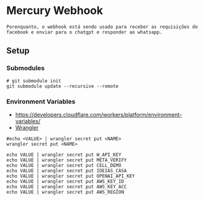 # Mercury Webhook

```textmate
Porenquanto, o webhook está sendo usado para receber as requisições do facebook e enviar para o chatgpt e responder ao whatsapp.
```

## Setup

### Submodules

```shell
# git submodule init
git submodule update --recursive --remote
```

### Environment Variables

- https://developers.cloudflare.com/workers/platform/environment-variables/
- [Wrangler](wrangler.toml)

```shell
#echo <VALUE> | wrangler secret put <NAME>
wrangler secret put <NAME>

```

```shell
echo VALUE | wrangler secret put W_API_KEY
echo VALUE | wrangler secret put META_VERIFY
echo VALUE | wrangler secret put CELL_DEMO
echo VALUE | wrangler secret put IDEIAS_CASA
echo VALUE | wrangler secret put OPENAI_API_KEY
echo VALUE | wrangler secret put AWS_KEY_ID
echo VALUE | wrangler secret put AWS_KEY_ACC
echo VALUE | wrangler secret put AWS_REGION

```
